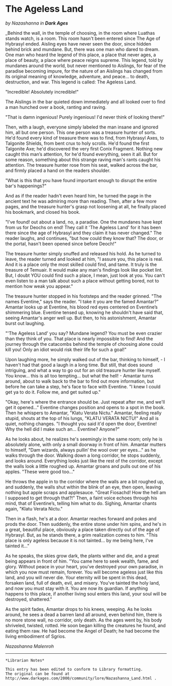 # The Ageless Land

_by Nazashanna in_ ___Dark Ages___

_Behind the wall, in the temple of choosing, in the room where Luathas stands watch, is a room. This room hasn't been entered since The Age of Hybrasyl ended. Aisling eyes have never seen the door, since hidden behind brick and mundane. But, there was one man who dared to dream. One man who heard the legend of this place, a place that never ages, a place of beauty, a place where peace reigns supreme. This legend, told by mundanes around the world, but never mentioned to Aislings, for fear of the paradise becoming impure, for the nature of an Aislings has changed from its original meaning of knowledge, adventure, and peace... to death, destruction, and war. This legend is called: The Ageless Land.

"Incredible! Absolutely incredible!" 

The Aislings in the bar quieted down immediately and all looked over to find a man hunched over a book, ranting and raving. 

"That is damn ingenious! Purely ingenious! I'd never think of looking there!" 

Then, with a laugh, everyone simply labeled the man insane and ignored him, all but one person. This one person was a treasure hunter of sorts. He'd found every kind of treasure there was to find, from Hybrasyl Axes, to Talgonite Shields, from bent crux to holy scrolls. He'd found the first Talgonite Axe; he'd discovered the very first Conix Fragment. Nothing new caught this man’s attention, for he'd found everything, seen it all. But for some reason, something about this strange raving man's rants caught his attention. The treasure hunter rose from his seat, walked across the bar, and firmly placed a hand on the readers shoulder. 

"What is this that you have found important enough to disrupt the entire bar's happenings?" 

And as if the reader hadn't even heard him, he turned the page in the ancient text he was admiring more than reading. Then, after a few more pages, and the treasure hunter's grasp not loosening at all, he finally placed his bookmark, and closed his book. 

"I've found! out about a land, no, a paradise. One the mundanes have kept from us for Deochs on end! They call it 'The Ageless Land' for it has been there since the age of Hybrasyl and they claim it has never changed." The reader laughs, and continues, "but how could they know that? The door, or the portal, hasn't been opened since before Deoch!" 

The treasure hunter simply snuffed and released his hold. As he turned to leave, the reader turned and looked at him, "I assure you, this place is real. And it is a place only the most skilled could find, and tame. It truly is the treasure of Temuair. It would make any man's findings look like pocket lint. But, I doubt YOU could find such a place, I mean, just look at you. You can't even listen to a man talk about such a place without getting bored, not to mention how weak you appear." 

The treasure hunter stopped in his footsteps and the reader grinned. "The names Eventine," says the reader. "I take it you are the famed Amantar?" Amantar looks up at Eventine, his blood red eyes centered on Eventine’s shimmering blue. Eventine tensed up, knowing he shouldn't have said that, seeing Amantar's anger well up. But then, to his astonishment, Amantar burst out laughing. 

"'The Ageless Land' you say? Mundane legend? You must be even crazier than they think of you. That place is nearly impossible to find! And the journey through the catacombs behind the temple of choosing alone could kill you! Only an idiot would risk their life for such a goal!" 

Upon laughing more, he simply walked out of the bar, thinking to himself, - I haven't had that good a laugh in a long time. But still, that does sound intriguing, and what a way to go out for an old treasure hunter like myself. You know... this is all too tempting... but what the hell! - Amantar turns around, about to walk back to the bar to find out more information, but before he can take a step, he's face to face with Eventine. "I knew I could get ya to do it. Follow me, and get suited up." 

"Okay, here's where the entrance should be. Just repeat after me, and we'll get it opened..." Eventine changes position and opens to a spot in the book. Then he whispers to Amantar, "Klatu Verata Nictu." Amantar, feeling really stupid, shouts at the top of his lungs, "KLATU VERATA NICTU!" And all is quiet, nothing changes. "I thought you said it'd open the door, Eventine! Why the hell did I make such an... Eventine? Anyone?" 

As he looks about, he realizes he's seemingly in the same room; only he is absolutely alone, with only a small doorway in front of him. Amantar mutters to himself, "Dam wizards, always pullin’ the wool over yer eyes..." as he walks through the door. Walking down a long corridor, he stops suddenly, and looks around. Everything looks just like the rest of the corridor, except the walls look a little roughed up. Amantar groans and pulls out one of his apples. "These were good too..." 

He throws the apple in to the corridor where the walls are a bit roughed up, and suddenly, the walls shut within the blink of an eye, then open, leaving nothing but apple scraps and applesauce. "Great Fiosachd! How the hell am I supposed to get through that?!" Then, a faint voice echoes through his mind, that of Eventine’s, telling him what to do. Sighing, Amantar chants again, "Klatu Verata Nictu." 

Then in a flash, he's at a door. Amantar reaches forward and pokes and prods the door. Then suddenly, the entire stone under him spins, and he's in a great, beautiful place, obviously a place taken directly out of the age of Hybrasyl. But, as he stands there, a grim realization comes to him. "This place is only ageless because it is not tainted... by me being here, I've tainted it..." 

As he speaks, the skies grow dark, the plants wither and die, and a great being appears in front of him. "You came here to seek wealth, fame, and glory. Without peace in your heart, you've destroyed your own paradise, in which you now must remain, forever. You will become ageless just like this land, and you will never die. Your eternity will be spent in this dead, forsaken land, full of death, evil, and misery. You've tainted the holy land, and now you must stay with it. You are now its guardian. If anything happens to this place, if another living soul enters this land, your soul will be destroyed, shattered." 

As the spirit fades, Amantar drops to his knees, weeping. As he looks around, he sees a dead a barren land all around, even behind him, there is no more stone wall, no corridor, only death. As the ages went by, his body shriveled, twisted, rotted. He soon began killing the creatures he found, and eating them raw. He had become the Angel of Death; he had become the living embodiment of Sgrios. 

_Nazashanna Malenroh_

***

```
*Librarian Notes*

This entry has been edited to conform to Library formatting.
The original can be found at http://www.darkages.com/2000/community/lore/Nazashanna_Land.html .
```
